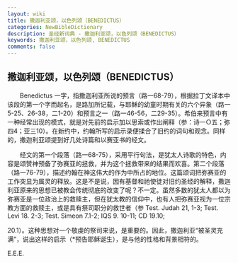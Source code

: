 ```yaml
---
layout: wiki
title: 撒迦利亚颂，以色列颂（BENEDICTUS）
categories: NewBibleDictionary
description: 圣经新词典 - 撒迦利亚颂，以色列颂（BENEDICTUS）
keywords: 撒迦利亚颂，以色列颂, BENEDICTUS
comments: false
---
```


## 撒迦利亚颂，以色列颂（BENEDICTUS）

　　Benedictus 一字，指撒迦利亚所说的预言（路一68-79），根据拉丁文译本中该段的第一个字而起名，是路加所记载，与耶稣的幼童时期有关的六个异象（路一5-25、26-38，二1-20）和预言之一（路一46-56，二29-35）。希伯来预言中有一种经常出现的模式，就是对先前的启示加以思索或作出阐释（参：诗一○五；弥四4；亚三10）。在新约中，约翰所写的启示录便揉合了旧约的词句和观念。同样的，撒迦利亚颂提到好几处诗篇和以赛亚书的经文。

　　经文的第一个段落（路一68-75），采用平行句法，是犹太人诗歌的特色，内容是颂赞神预备了弥赛亚的拯救，并为这个拯救带来的结果而欢喜。第二个段落（路一76-79），描述约翰在神这伟大的作为中所占的地位。这篇颂词把弥赛亚的工作突显为属灵的释放。这是不是说，因有基督和祂使徒对旧约圣经的解释，撒迦利亚原来的思想已被教会传统彻底的改变了呢？不一定。虽然多数的犹太人都以为弥赛亚是一位政治上的救赎主，但在犹太教的信仰中，也有人把弥赛亚视为一位宗教方面的救赎主，或是具有祭司职分的救世者（参 Test. Judah 21, 1-3; Test. Levi 18. 2-3; Test. Simeon 7.1-2; IQS 9. 10-11; CD 19.10;

20.1）。这种思想对一个敬虔的祭司来说，是重要的。因此，撒迦利亚“被圣灵充满”，说出这样的启示（*预告耶稣诞生），是与他的性格和背景相符的。

E.E.E.






